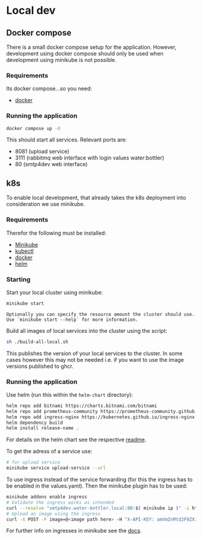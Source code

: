 # Local dev


## Docker compose

There is a small docker compose setup for the application. However, development using docker compose should only be used when development using minikube is not possible.

### Requirements

Its docker compose...so you need:

- [docker](https://docs.docker.com/engine/install/)

### Running the application

```sh
docker compose up -d
```

This should start all services. Relevant ports are:

- 8081 (upload service)
- 3111 (rabbitmq web interface with login values water:bottler)
- 80 (smtp4dev web interface)

## k8s

To enable local development, that already takes the k8s deployment into consideration we use minikube.

### Requirements

Therefor the following must be installed:

- [Minikube](https://github.com/kubernetes/minikube)
- [kubectl](https://kubernetes.io/docs/tasks/tools/)
- [docker](https://docs.docker.com/engine/install/)
- [helm]()

### Starting

Start your local cluster using minikube:

```sh
minikube start 
```

    Optionally you can specify the resource amount the cluster should use. Use `minikube start --help` for more information.

Build all images of local services into the cluster using the script:

```sh
sh ./build-all-local.sh
```

This publishes the version of your local services to the cluster. In some cases however this may not be needed i.e. if you want to use the image versions published to ghcr.

### Running the application

Use helm (run this within the `helm-chart` directory): 

```sh
helm repo add bitnami https://charts.bitnami.com/bitnami
helm repo add prometheus-community https://prometheus-community.github.io/helm-charts
helm repo add ingress-nginx https://kubernetes.github.io/ingress-nginx
helm dependency build
helm install release-name .
```

For details on the helm chart see the respective [readme](../helm-chart/README.md).

To get the adress of a service use:
```sh
# for upload service
minikube service upload-service --url 
```
To use ingress instead of the service forwarding (for this the ingress has to be enabled in the values.yaml). Then the minikube plugin has to be used:
```sh
minikube addons enable ingress
# Validate the ingress works as intended
curl --resolve "smtp4dev.water-bottler.local:80:$( minikube ip )" -i http://smtp4dev.water-bottler.local:80/
# Upload an image using the ingress
curl -X POST -F image=@<image path here> -H "X-API-KEY: amVmZnMtd2F0ZXItYm90dGxlci1leGFtcGxlLWFwaS1rZXk=" --resolve "upload.water-bottler.local:80:$( minikube ip )" upload.water-bottler.local/upload -s -o /dev/null -w "%{http_code}"
```

For further info on ingresses in minikube see the [docs](https://kubernetes.io/docs/tasks/access-application-cluster/ingress-minikube/).
